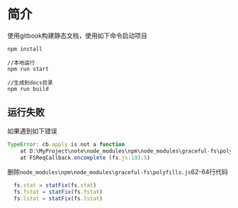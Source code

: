 # 简介

使用gitbook构建静态文档，使用如下命令启动项目

```
npm install

//本地运行
npm run start

//生成到docs目录
npm run build
```

## 运行失败

如果遇到如下错误
```js
TypeError: cb.apply is not a function
    at D:\MyProject\note\node_modules\npm\node_modules\graceful-fs\polyfills.js:287:18
    at FSReqCallback.oncomplete (fs.js:193:5)
```

删除`node_modules\npm\node_modules\graceful-fs\polyfills.js`62-64行代码
```js
  fs.stat = statFix(fs.stat)
  fs.fstat = statFix(fs.fstat)
  fs.lstat = statFix(fs.lstat)
```
